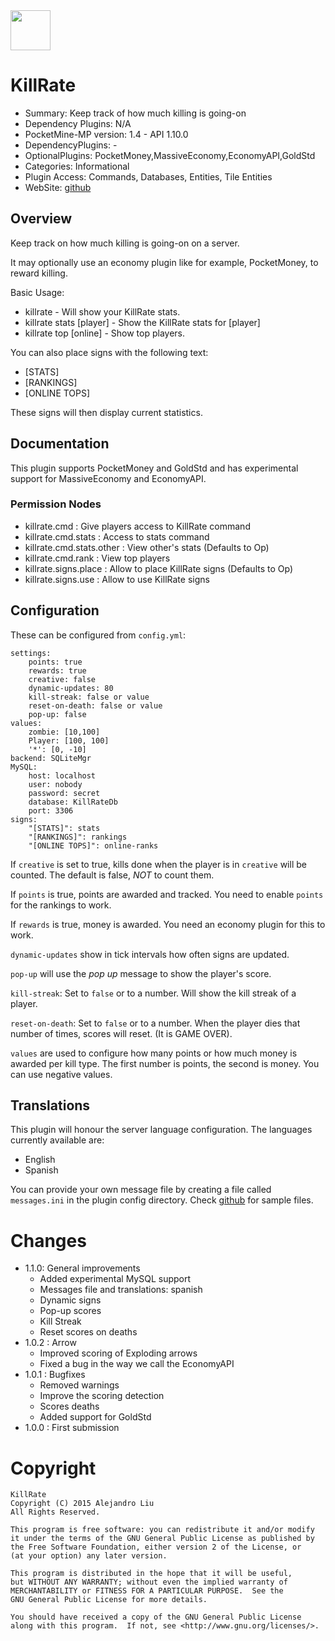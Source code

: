 <img src="https://raw.githubusercontent.com/alejandroliu/pocketmine-plugins/master/Media/killrate.png" style="width:64px;height:64px" width="64" height="64"/>

# KillRate

* Summary: Keep track of how much killing is going-on
* Dependency Plugins: N/A
* PocketMine-MP version: 1.4 - API 1.10.0
* DependencyPlugins: -
* OptionalPlugins: PocketMoney,MassiveEconomy,EconomyAPI,GoldStd
* Categories: Informational
* Plugin Access: Commands, Databases, Entities, Tile Entities
* WebSite: [github](https://github.com/alejandroliu/pocketmine-plugins/tree/master/KillRate)

## Overview

Keep track on how much killing is going-on on a server.

It may optionally use an economy plugin like for example, PocketMoney,
to reward killing.

Basic Usage:

* killrate - Will show your KillRate stats.
* killrate stats [player] - Show the KillRate stats for [player]
* killrate top [online] - Show top players.

You can also place signs with the following text:

* [STATS]
* [RANKINGS]
* [ONLINE TOPS]

These signs will then display current statistics.

## Documentation

This plugin supports PocketMoney and GoldStd and has experimental
support for MassiveEconomy and EconomyAPI.

### Permission Nodes

* killrate.cmd : Give players access to KillRate command
* killrate.cmd.stats : Access to stats command
* killrate.cmd.stats.other : View other's stats
  (Defaults to Op)
* killrate.cmd.rank : View top players
* killrate.signs.place : Allow to place KillRate signs
  (Defaults to Op)
* killrate.signs.use : Allow to use KillRate signs


## Configuration

These can be configured from `config.yml`:

```
settings:
    points: true
    rewards: true
    creative: false
    dynamic-updates: 80
    kill-streak: false or value
    reset-on-death: false or value
    pop-up: false
values:
    zombie: [10,100]
    Player: [100, 100]
    '*': [0, -10]
backend: SQLiteMgr
MySQL:
    host: localhost
    user: nobody
    password: secret
    database: KillRateDb
    port: 3306
signs:
    "[STATS]": stats
    "[RANKINGS]": rankings
    "[ONLINE TOPS]": online-ranks
```

If `creative` is set to true, kills done when the player is in
`creative` will be counted.  The default is false, *NOT* to count
them.

If `points` is true, points are awarded and tracked.  You need to
enable `points` for the rankings to work.

If `rewards` is true, money is awarded.  You need an economy plugin
for this to work.

`dynamic-updates` show in tick intervals how often signs are updated.

`pop-up` will use the _pop up_ message to show the player's score.

`kill-streak`: Set to `false` or to a number.  Will show the kill
streak of a player.

`reset-on-death`: Set to `false` or to a number.  When the player dies
that number of times, scores will reset. (It is GAME OVER).

`values` are used to configure how many points or how much money is
awarded per kill type.  The first number is points, the second is
money.  You can use negative values.

## Translations

This plugin will honour the server language configuration.  The
languages currently available are:

* English
* Spanish

You can provide your own message file by creating a file called
`messages.ini` in the plugin config directory.  Check
[github](https://github.com/alejandroliu/pocketmine-plugins/tree/master/KillRate/resources/messages/)
for sample files.

# Changes

* 1.1.0: General improvements
  * Added experimental MySQL support
  * Messages file and translations: spanish
  * Dynamic signs
  * Pop-up scores
  * Kill Streak
  * Reset scores on deaths
* 1.0.2 : Arrow
  * Improved scoring of Exploding arrows
  * Fixed a bug in the way we call the EconomyAPI
* 1.0.1 : Bugfixes
  * Removed warnings
  * Improve the scoring detection
  * Scores deaths
  * Added support for GoldStd
* 1.0.0 : First submission

# Copyright

    KillRate
    Copyright (C) 2015 Alejandro Liu
    All Rights Reserved.

    This program is free software: you can redistribute it and/or modify
    it under the terms of the GNU General Public License as published by
    the Free Software Foundation, either version 2 of the License, or
    (at your option) any later version.

    This program is distributed in the hope that it will be useful,
    but WITHOUT ANY WARRANTY; without even the implied warranty of
    MERCHANTABILITY or FITNESS FOR A PARTICULAR PURPOSE.  See the
    GNU General Public License for more details.

    You should have received a copy of the GNU General Public License
    along with this program.  If not, see <http://www.gnu.org/licenses/>.

